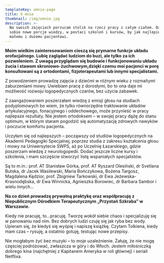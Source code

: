 ```yaml
---
templateKey: omnie-page
title: O mnie
thumbnail: /img/omnie.jpg
description: >-
  Na swoich zajęciach porzucam stolik na rzecz pracy z całym ciałem. Dawkuję
  sobie nowe porcje wiedzy, w postaci szkoleń i kursów, by jak najlepiej pomóc
  małemu i dużemu pacjentowi.
---
```

**Moim wielkim zainteresowaniem cieszą się prymarne funkcje układu orofacjalnego. Lubię zaglądać ludziom do buzi, ale tylko za ich pozwoleniem. Z uwagą przyglądam się budowie i funkcjonowaniu układu żucia i stawom skroniowo-żuchwowym,dzięki czemu moi pacjenci w porę konsultowani są z ortodontami, fizjoterapeutami lub innymi specjalistami.**

Z powodzeniem prowadzę zajęcia z dziećmi w różnym wieku z rozmaitymi zaburzeniami
mowy. Uwiebiam pracę z dorosłymi, bo to ona daje mi możliwość rozwoju logopedycznych
czarów, bez użycia zabawek.

Z zaangażowaniem poszerzałam wiedzę z emisji głosu na studiach podyplomowych bo wiem, że tylko równorzędne traktowanie układów artykulacyjnego, fonacyjnego i oddechowego, może przynieść w pracy najlepsze rezultaty. Nie jestem ortodoksem – w swojej pracy dążę do stanu optimum, w którym staram pogodzić się automatyzację zdrowych nawyków i poczucie komfortu pacjenta.

Uczyłam się od najlepszych – począwszy od studiów logopedycznych na Akademii
Pedagogiki Specjalnej, poprzez studia z zakresu kształcenia głosu i mowy na Uniwersytecie SWPS, aż po Uczelnię Łazarskiego, gdzie poszerzam wiedzę z neurologopedii. Dodać jeszcze liczne kursy i szkolenia, i mam szczęście stworzyć listę wspaniałych specjalistów.

Są to m.in.:
prof. AT Stanisław Górka, prof. AT Ryszard Olesiński, dr Svetlana Butska, dr Jacek
Wasilewski, Maria Bończykowa, Bożena Targosz, Magdalena Kędzior, prof. Zbigniew
Tarkowski, dr Ewa Jeżewska-Krasnodębska, dr Ewa Winnicka, Agnieszka Borowiec, dr
Barbara Sambor i wielu innych…



**Na co dzień prowadzę prywatną praktykę oraz współpracuję z Niepublicznym Ośrodkiem
Terapeutycznym „Przystań Szkraba” w Warszawie.**

Kiedy nie pracuję, to…pracuję. Tworzę wokół siebie chaos i specjalizuję się w panowaniu nad nim. Bez dobrych ludzi czuję się jak ryba bez wody. Upieram się, że kiedyś się wyśpię i napiszę książkę. Czytam Tolkiena, kiedy mam czas – rysuję, a ostatnio gotuję, testując nowe przepisy.

Nie mogłabym żyć bez muzyki – to moje uzależnienie. Żałuję, że nie mogę częściej
podróżować, zwłaszcza w góry i do Włoch. Jestem miłośniczką dobrego kina (najchętniej z Kapitanem Ameryka w roli głównej) i seriali Netflixa.
